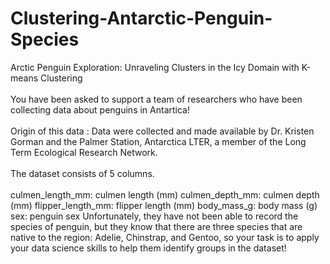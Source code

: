 # Clustering-Antarctic-Penguin-Species
Arctic Penguin Exploration: Unraveling Clusters in the Icy Domain with K-means Clustering
<br> <br>
You have been asked to support a team of researchers who have been collecting data about penguins in Antartica!
<br> <br>
Origin of this data : Data were collected and made available by Dr. Kristen Gorman and the Palmer Station, Antarctica LTER, a member of the Long Term Ecological Research Network.
<br> <br>
The dataset consists of 5 columns.
<br> <br>
culmen_length_mm: culmen length (mm)
culmen_depth_mm: culmen depth (mm)
flipper_length_mm: flipper length (mm)
body_mass_g: body mass (g)
sex: penguin sex
Unfortunately, they have not been able to record the species of penguin, but they know that there are three species that are native to the region: Adelie, Chinstrap, and Gentoo, so your task is to apply your data science skills to help them identify groups in the dataset!
